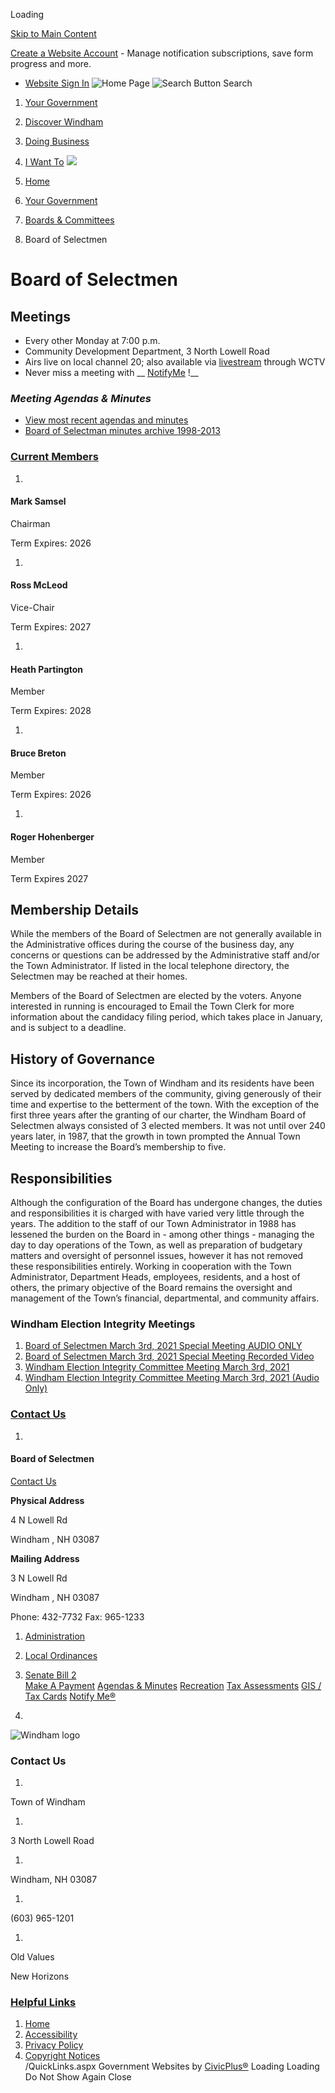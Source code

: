  

Loading

  [Skip to Main Content](https://www.windhamnh.gov/258/Board-of-Selectmen/)  

 [Create a Website Account](https://www.windhamnh.gov/MyAccount/ProfileCreate)  - Manage notification subscriptions, save form progress and more.    

 *  [Website Sign In](https://www.windhamnh.gov/MyAccount) 
  ![Home Page](images/4c59b31c7949880ac5e4adb65bd96376443160a956ee35e0b0e205e2c9517815.jpg)   ![Search Button](images/d05c5a899ffdd190098b38b8fe8c5b776dc04d2edbef1d99db20a82176c4298e.png) Search 

 1.  [Your Government](https://www.windhamnh.gov/27/Your-Government) 
 1.  [Discover Windham](https://www.windhamnh.gov/508/Discover-Windham) 
 1.  [Doing Business](https://www.windhamnh.gov/35/Doing-Business) 
 1.  [I Want To](https://www.windhamnh.gov/9/I-Want-To) 
  ![](images/b1cd3e25a5048f88dc9545a1923bcfa992685748dd34ddaee05a6fdd0de9cb93.jpg)  

 1.  [Home](https://www.windhamnh.gov/) 
 1.  [Your Government](https://www.windhamnh.gov/27/Your-Government) 
 1.  [Boards & Committees](https://www.windhamnh.gov/510/Boards-Committees) 
 1. Board of Selectmen

# Board of Selectmen

## Meetings

 * Every other Monday at 7:00 p.m.
 * Community Development Department, 3 North Lowell Road
 * Airs live on local channel 20; also available via [livestream](https://wctv.viebit.com/) through WCTV
 * Never miss a meeting with __ [NotifyMe](https://www.windhamnh.gov/list.aspx) !__ 

###  *Meeting Agendas & Minutes* 

 *  [View most recent agendas and minutes](https://www.windhamnh.gov/AgendaCenter/Board-of-Selectmen-2) 
 *  [Board of Selectman minutes archive 1998-2013](https://www.windhamnh.gov/DocumentCenter/Index/187) 

###  [Current Members](https://www.windhamnh.gov/Directory.aspx) 

 1.    

#### Mark Samsel   

 Chairman    

Term Expires: 2026   

 1.    

#### Ross McLeod   

 Vice-Chair    

Term Expires:  2027   

 1.    

#### Heath Partington   

 Member    

Term Expires: 2028   

 1.    

#### Bruce Breton   

 Member    

Term Expires: 2026   

 1.    

#### Roger Hohenberger   

 Member    

Term Expires 2027   

## Membership Details

While the members of the Board of Selectmen are not generally available in the Administrative offices during the course of the business day, any concerns or questions can be addressed by the Administrative staff and/or the Town Administrator. If listed in the local telephone directory, the Selectmen may be reached at their homes.

Members of the Board of Selectmen are elected by the voters. Anyone interested in running is encouraged to Email the Town Clerk for more information about the candidacy filing period, which takes place in January, and is subject to a deadline.

## History of Governance

Since its incorporation, the Town of Windham and its residents have been served by dedicated members of the community, giving generously of their time and expertise to the betterment of the town. With the exception of the first three years after the granting of our charter, the Windham Board of Selectmen always consisted of 3 elected members. It was not until over 240 years later, in 1987, that the growth in town prompted the Annual Town Meeting to increase the Board’s membership to five.

## Responsibilities

Although the configuration of the Board has undergone changes, the duties and responsibilities it is charged with have varied very little through the years. The addition to the staff of our Town Administrator in 1988 has lessened the burden on the Board in - among other things - managing the day to day operations of the Town, as well as preparation of budgetary matters and oversight of personnel issues, however it has not removed these responsibilities entirely. Working in cooperation with the Town Administrator, Department Heads, employees, residents, and a host of others, the primary objective of the Board remains the oversight and management of the Town’s financial, departmental, and community affairs.

### Windham Election Integrity Meetings

 1.  [Board of Selectmen March 3rd, 2021 Special Meeting AUDIO ONLY](https://www.windhamnh.gov/DocumentCenter/View/8247/Board-of-Selectmen-March-3rd-2021-Special-Meeting-AUDIO-ONLY) 
 1.  [Board of Selectmen March 3rd, 2021 Special Meeting Recorded Video](https://www.windhamnh.gov/DocumentCenter/View/8248/Board-of-Selectmen-March-3rd-2021-Special-Meeting-Recorded-Video) 
 1.  [Windham Election Integrity Committee Meeting March 3rd, 2021](https://www.windhamnh.gov/DocumentCenter/View/8250/Windham-Election-Integrity-Committee-Meeting-March-3rd-2021-) 
 1.  [Windham Election Integrity Committee Meeting March 3rd, 2021 (Audio Only)](https://www.windhamnh.gov/DocumentCenter/View/8249/Windham-Election-Integrity-Committee-Meeting-March-3rd-2021-Audio-Only) 

###  [Contact Us](https://www.windhamnh.gov/Directory.aspx) 

 1.    

#### Board of Selectmen   

  [Contact Us](mailto:BOS@WindhamNH.gov)     

  __Physical Address__    

 4 N Lowell Rd    

 Windham , NH 03087    

  __Mailing Address__    

 3 N Lowell Rd    

 Windham , NH 03087    

 Phone: 432-7732 Fax: 965-1233    

 1.   [Administration](https://www.windhamnh.gov/149/Administration)  
 1.   [Local Ordinances](https://www.windhamnh.gov/311/Local-Ordinances)  
 1.   [Senate Bill 2](https://www.windhamnh.gov/263/Senate-Bill-2-Form-of-Government)  
  [Make A Payment](https://www.windhamnh.gov/461/Make-an-ONLINE-Payment)   [Agendas & Minutes](https://www.windhamnh.gov/AgendaCenter)   [Recreation](https://www.windhamnh.gov/177/Recreation-Department)   [Tax Assessments](https://www.windhamnh.gov/168/property-tax-assessments)   [GIS / Tax Cards](https://www.windhamnh.gov/237/IT-GIS-Department)   [Notify Me®](https://www.windhamnh.gov/list.aspx)  

 1.    

 ![Windham logo](images/2c20426080959e07e175dda0b2041e80d09896c8a2a1ca6c202622e694b897d9.png)    

### Contact Us

 1.    

Town of Windham   

 1.    

3 North Lowell Road   

 1.    

Windham, NH 03087   

 1.    

(603) 965-1201   

 1.    

Old Values   

New Horizons   

###  [Helpful Links](https://www.windhamnh.gov/QuickLinks.aspx?CID=65) 

 1.  [Home](https://www.windhamnh.gov/)  
 1.  [Accessibility](https://www.windhamnh.gov/accessibility)  
 1.  [Privacy Policy](https://www.windhamnh.gov/privacy)  
 1.  [Copyright Notices](https://www.windhamnh.gov/site/copyright)  
 /QuickLinks.aspx Government Websites by [CivicPlus®](https://connect.civicplus.com/referral)  Loading Loading Do Not Show Again Close 

 